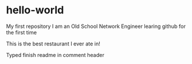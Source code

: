 # hello-world
My first repository
I am an Old School Network Engineer learing github for the first time

This is the best restaurant I ever ate in!

Typed finish readme in comment header
